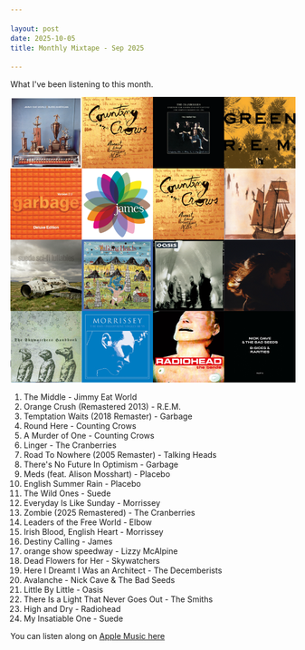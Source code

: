 ```yaml
---

layout: post
date: 2025-10-05
title: Monthly Mixtape - Sep 2025

---
```


What I've been listening to this month.

![Monthly Mixtape 2025-09](/images/mixtapes/2025-09.png)

1. The Middle - Jimmy Eat World
2. Orange Crush (Remastered 2013) - R.E.M.
3. Temptation Waits (2018 Remaster) - Garbage
4. Round Here - Counting Crows
5. A Murder of One - Counting Crows
6. Linger - The Cranberries
7. Road To Nowhere (2005 Remaster) - Talking Heads
8. There's No Future In Optimism - Garbage
9. Meds (feat. Alison Mosshart) - Placebo
10. English Summer Rain - Placebo
11. The Wild Ones - Suede
12. Everyday Is Like Sunday - Morrissey
13. Zombie (2025 Remastered) - The Cranberries
14. Leaders of the Free World - Elbow
15. Irish Blood, English Heart - Morrissey
16. Destiny Calling - James
17. orange show speedway - Lizzy McAlpine
18. Dead Flowers for Her - Skywatchers
19. Here I Dreamt I Was an Architect - The Decemberists
20. Avalanche - Nick Cave & The Bad Seeds
21. Little By Little - Oasis
22. There Is a Light That Never Goes Out - The Smiths
23. High and Dry - Radiohead
24. My Insatiable One - Suede

You can listen along on [Apple Music here](https://music.apple.com/profile/thechelsuk)
